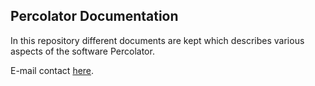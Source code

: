 

## Percolator Documentation

In this repository different documents are kept which describes various aspects of the software Percolator.



<p align="left" vertical-align="bottom">
E-mail contact <a href="mailto:marcus.andersson@scilifelab.se">here</a>.
</p>
